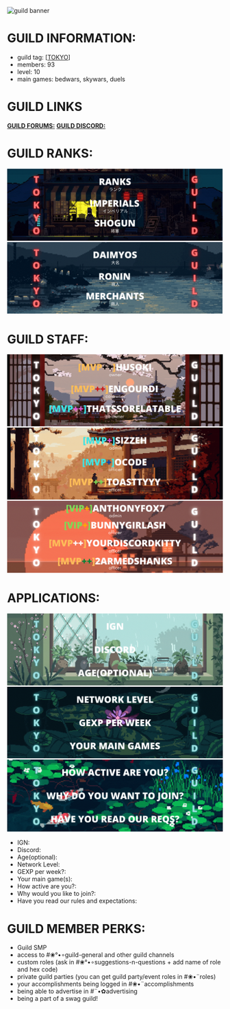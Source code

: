 ![guild banner](/assets/images/banner/tokyo_banner.gif)
# GUILD INFORMATION:
<ul>
    <li>guild tag: [<a href="https://plancke.io/hypixel/guild/name/Tokyo%20Guild" target=”_blank”>TOKYO</a>]</li>
    <li>members: 93</li>
    <li>level: 10</li>
    <li>main games: bedwars, skywars, duels</li>
</ul>

# GUILD LINKS
[**GUILD FORUMS:**](https://hypixel.net/threads/%E2%9D%80tokyo-guild%E2%9D%80-tokyo-new-guild-low-reqs-friendly.4095664/)
[**GUILD DISCORD:**](https://discord.gg/3xJYj4HZVa)
# GUILD RANKS:
![ranks card](/assets/images/ranks/ranks_1.gif)
![ranks card](/assets/images/ranks/ranks_2.gif)
# GUILD STAFF:
![guild staff card](/assets/images/staff/staff_1.gif)
![guild staff card](/assets/images/staff/staff_2.gif)
![guild staff card](/assets/images/staff/staff_3.gif)
# APPLICATIONS:
![questions](/assets/images/applications/questions_1.gif)
![questions](/assets/images/applications/questions_2.gif)
![questions](/assets/images/applications/questions_3.gif)
<ul>
    <li>IGN:</li>
    <li>Discord:</li>
    <li>Age(optional):</li>
    <li>Network Level:</li>
    <li>GEXP per week?:</li>
    <li>Your main game(s):</li>
    <li>How active are you?:</li>
    <li>Why would you like to join?:</li>
    <li>Have you read our rules and expectations:</li>
</ul>

# GUILD MEMBER PERKS:
<ul>
    <li>Guild SMP</li>
    <li>access to #❀°•∘guild-general and other guild channels</li>
    <li>custom roles (ask in #❀°•∘suggestions-n-questions + add name of role and hex code)</li>
    <li>private guild parties (you can get guild party/event roles in #❀•¨roles)</li>
    <li>your accomplishments being logged in #❀•¨accomplishments</li>
    <li>being able to advertise in #¨•✿advertising</li>
    <li>being a part of a swag guild!</li>
</ul>